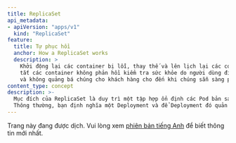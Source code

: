 ```yaml
---
title: ReplicaSet
api_metadata:
- apiVersion: "apps/v1"
  kind: "ReplicaSet"
feature:
  title: Tự phục hồi
  anchor: How a ReplicaSet works
  description: >
    Khởi động lại các container bị lỗi, thay thế và lên lịch lại các container khi các node chết,
    tắt các container không phản hồi kiểm tra sức khỏe do người dùng định nghĩa,
    và không quảng bá chúng cho khách hàng cho đến khi chúng sẵn sàng phục vụ.
content_type: concept
description: >-
  Mục đích của ReplicaSet là duy trì một tập hợp ổn định các Pod bản sao đang chạy tại bất kỳ thời điểm nào.
  Thông thường, bạn định nghĩa một Deployment và để Deployment đó quản lý các ReplicaSet tự động.
---
```


<!-- overview -->

Trang này đang được dịch. Vui lòng xem [phiên bản tiếng Anh](https://kubernetes.io/docs/concepts/workloads/controllers/replicaset/) để biết thông tin mới nhất.
